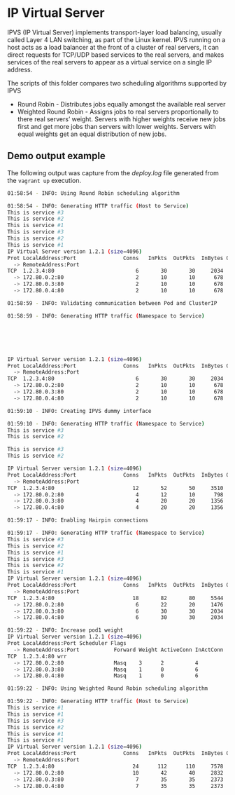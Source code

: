 # IP Virtual Server

IPVS (IP Virtual Server) implements transport-layer load balancing, usually
called Layer 4 LAN switching, as part of the Linux kernel. IPVS running on a
host acts as a load balancer at the front of a cluster of real servers, it can
direct requests for TCP/UDP based services to the real servers, and makes
services of the real servers to appear as a virtual service on a single IP
address.

The scripts of this folder compares two scheduling algorithms supported by IPVS

- Round Robin - Distributes jobs equally amongst the available real server
- Weighted Round Robin - Assigns jobs to real servers proportionally to there
  real servers’ weight. Servers with higher weights receive new jobs first and get
  more jobs than servers with lower weights. Servers with equal weights get an
  equal distribution of new jobs.

## Demo output example

The following output was capture from the _deploy.log_ file generated
from the `vagrant up` execution.

```bash
01:58:54 - INFO: Using Round Robin scheduling algorithm

01:58:54 - INFO: Generating HTTP traffic (Host to Service)
This is service #3
This is service #2
This is service #1
This is service #3
This is service #2
This is service #1
IP Virtual Server version 1.2.1 (size=4096)
Prot LocalAddress:Port               Conns   InPkts  OutPkts  InBytes OutBytes
  -> RemoteAddress:Port
TCP  1.2.3.4:80                          6       30       30     2034     2064
  -> 172.80.0.2:80                       2       10       10      678      688
  -> 172.80.0.3:80                       2       10       10      678      688
  -> 172.80.0.4:80                       2       10       10      678      688

01:58:59 - INFO: Validating communication between Pod and ClusterIP

01:58:59 - INFO: Generating HTTP traffic (Namespace to Service)






IP Virtual Server version 1.2.1 (size=4096)
Prot LocalAddress:Port               Conns   InPkts  OutPkts  InBytes OutBytes
  -> RemoteAddress:Port
TCP  1.2.3.4:80                          6       30       30     2034     2064
  -> 172.80.0.2:80                       2       10       10      678      688
  -> 172.80.0.3:80                       2       10       10      678      688
  -> 172.80.0.4:80                       2       10       10      678      688

01:59:10 - INFO: Creating IPVS dummy interface

01:59:10 - INFO: Generating HTTP traffic (Namespace to Service)
This is service #3
This is service #2

This is service #3
This is service #2

IP Virtual Server version 1.2.1 (size=4096)
Prot LocalAddress:Port               Conns   InPkts  OutPkts  InBytes OutBytes
  -> RemoteAddress:Port
TCP  1.2.3.4:80                         12       52       50     3510     3440
  -> 172.80.0.2:80                       4       12       10      798      688
  -> 172.80.0.3:80                       4       20       20     1356     1376
  -> 172.80.0.4:80                       4       20       20     1356     1376

01:59:17 - INFO: Enabling Hairpin connections

01:59:17 - INFO: Generating HTTP traffic (Namespace to Service)
This is service #3
This is service #2
This is service #1
This is service #3
This is service #2
This is service #1
IP Virtual Server version 1.2.1 (size=4096)
Prot LocalAddress:Port               Conns   InPkts  OutPkts  InBytes OutBytes
  -> RemoteAddress:Port
TCP  1.2.3.4:80                         18       82       80     5544     5504
  -> 172.80.0.2:80                       6       22       20     1476     1376
  -> 172.80.0.3:80                       6       30       30     2034     2064
  -> 172.80.0.4:80                       6       30       30     2034     2064

01:59:22 - INFO: Increase pod1 weight
IP Virtual Server version 1.2.1 (size=4096)
Prot LocalAddress:Port Scheduler Flags
  -> RemoteAddress:Port           Forward Weight ActiveConn InActConn
TCP  1.2.3.4:80 wrr
  -> 172.80.0.2:80                Masq    3      2          4
  -> 172.80.0.3:80                Masq    1      0          6
  -> 172.80.0.4:80                Masq    1      0          6

01:59:22 - INFO: Using Weighted Round Robin scheduling algorithm

01:59:22 - INFO: Generating HTTP traffic (Host to Service)
This is service #1
This is service #1
This is service #3
This is service #2
This is service #1
This is service #1
IP Virtual Server version 1.2.1 (size=4096)
Prot LocalAddress:Port               Conns   InPkts  OutPkts  InBytes OutBytes
  -> RemoteAddress:Port
TCP  1.2.3.4:80                         24      112      110     7578     7568
  -> 172.80.0.2:80                      10       42       40     2832     2752
  -> 172.80.0.3:80                       7       35       35     2373     2408
  -> 172.80.0.4:80                       7       35       35     2373     2408
```
